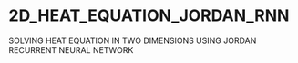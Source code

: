 # 2D_HEAT_EQUATION_JORDAN_RNN
SOLVING HEAT EQUATION IN TWO DIMENSIONS USING JORDAN RECURRENT NEURAL NETWORK
